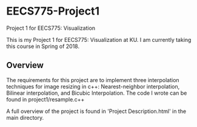 # EECS775-Project1
Project 1 for EECS775: Visualization

This is my Project 1 for EECS775: Visualization at KU. I am currently taking this course in Spring of 2018.

## Overview

The requirements for this project are to implement three interpolation techniques for image resizing in c++: 
Nearest-neighbor interpolation, Bilinear interpolation, and Bicubic Interpolation. The code I wrote can be found in project1/resample.c++

A full overview of the project is found in 'Project Description.html' in the main directory.

